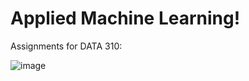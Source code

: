 # Applied Machine Learning!

Assignments for DATA 310:

![image](https://drive.google.com/file/d/1BdkPd5TPel2dvpmKRVGs9qYYfgkMvgha/view)
